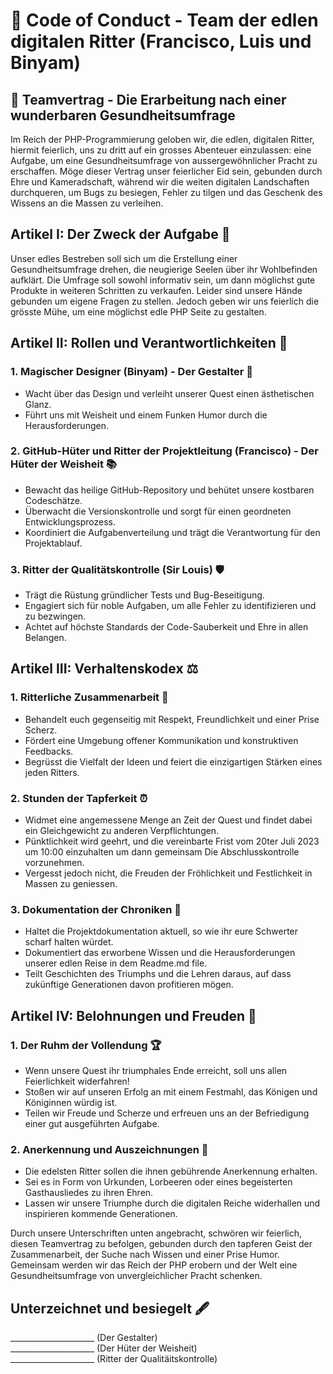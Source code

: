 
# 🏰 Code of Conduct - Team der edlen digitalen Ritter (Francisco, Luis und Binyam)

## 📜 Teamvertrag - Die Erarbeitung nach einer wunderbaren Gesundheitsumfrage
Im Reich der PHP-Programmierung geloben wir, die edlen, digitalen Ritter, hiermit feierlich, uns zu dritt auf ein grosses Abenteuer einzulassen: eine Aufgabe, um eine Gesundheitsumfrage von aussergewöhnlicher Pracht zu erschaffen. Möge dieser Vertrag unser feierlicher Eid sein, gebunden durch Ehre und Kameradschaft, während wir die weiten digitalen Landschaften durchqueren, um Bugs zu besiegen, Fehler zu tilgen und das Geschenk des Wissens an die Massen zu verleihen.

## Artikel I: Der Zweck der Aufgabe 🎯
Unser edles Bestreben soll sich um die Erstellung einer Gesundheitsumfrage drehen, die neugierige Seelen über ihr Wohlbefinden aufklärt. Die Umfrage soll sowohl informativ sein, um dann möglichst gute Produkte in weiteren Schritten zu verkaufen. Leider sind unsere Hände gebunden um eigene Fragen zu stellen. Jedoch geben wir uns feierlich die grösste Mühe, um eine möglichst edle PHP Seite zu gestalten.

## Artikel II: Rollen und Verantwortlichkeiten 🎩

### 1. Magischer Designer (Binyam) - Der Gestalter 🎨
* Wacht über das Design und verleiht unserer Quest einen ästhetischen Glanz.
* Führt uns mit Weisheit und einem Funken Humor durch die Herausforderungen.

### 2. GitHub-Hüter und Ritter der Projektleitung (Francisco) - Der Hüter der Weisheit 📚
* Bewacht das heilige GitHub-Repository und behütet unsere kostbaren Codeschätze.
* Überwacht die Versionskontrolle und sorgt für einen geordneten Entwicklungsprozess.
* Koordiniert die Aufgabenverteilung und trägt die Verantwortung für den Projektablauf.

### 3. Ritter der Qualitätskontrolle (Sir Louis) 🛡️
* Trägt die Rüstung gründlicher Tests und Bug-Beseitigung.
* Engagiert sich für noble Aufgaben, um alle Fehler zu identifizieren und zu bezwingen.
* Achtet auf höchste Standards der Code-Sauberkeit und Ehre in allen Belangen.

## Artikel III: Verhaltenskodex ⚖️

### 1. Ritterliche Zusammenarbeit 🤝
* Behandelt euch gegenseitig mit Respekt, Freundlichkeit und einer Prise Scherz.
* Fördert eine Umgebung offener Kommunikation und konstruktiven Feedbacks.
* Begrüsst die Vielfalt der Ideen und feiert die einzigartigen Stärken eines jeden Ritters.

### 2. Stunden der Tapferkeit ⏰
* Widmet eine angemessene Menge an Zeit der Quest und findet dabei ein Gleichgewicht zu anderen Verpflichtungen.
* Pünktlichkeit wird geehrt, und die vereinbarte Frist vom 20ter Juli 2023 um 10:00 einzuhalten um dann gemeinsam Die Abschlusskontrolle vorzunehmen.
* Vergesst jedoch nicht, die Freuden der Fröhlichkeit und Festlichkeit in Massen zu geniessen.

### 3. Dokumentation der Chroniken 📖
* Haltet die Projektdokumentation aktuell, so wie ihr eure Schwerter scharf halten würdet.
* Dokumentiert das erworbene Wissen und die Herausforderungen unserer edlen Reise in dem Readme.md file.
* Teilt Geschichten des Triumphs und die Lehren daraus, auf dass zukünftige Generationen davon profitieren mögen.

## Artikel IV: Belohnungen und Freuden 🎉

### 1. Der Ruhm der Vollendung 🏆
* Wenn unsere Quest ihr triumphales Ende erreicht, soll uns allen Feierlichkeit widerfahren!
* Stoßen wir auf unseren Erfolg an mit einem Festmahl, das Königen und Königinnen würdig ist.
* Teilen wir Freude und Scherze und erfreuen uns an der Befriedigung einer gut ausgeführten Aufgabe.

### 2. Anerkennung und Auszeichnungen 🥇
* Die edelsten Ritter sollen die ihnen gebührende Anerkennung erhalten.
* Sei es in Form von Urkunden, Lorbeeren oder eines begeisterten Gasthausliedes zu ihren Ehren.
* Lassen wir unsere Triumphe durch die digitalen Reiche widerhallen und inspirieren kommende Generationen.

Durch unsere Unterschriften unten angebracht, schwören wir feierlich, diesen Teamvertrag zu befolgen, gebunden durch den tapferen Geist der Zusammenarbeit, der Suche nach Wissen und einer Prise Humor. Gemeinsam werden wir das Reich der PHP erobern und der Welt eine Gesundheitsumfrage von unvergleichlicher Pracht schenken.

## Unterzeichnet und besiegelt 🖋️
_____________________ (Der Gestalter)  
_____________________ (Der Hüter der Weisheit)  
_____________________ (Ritter der Qualitäitskontrolle)
